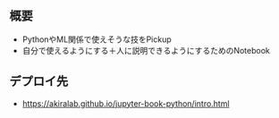 ## 概要
- PythonやML関係で使えそうな技をPickup
- 自分で使えるようにする＋人に説明できるようにするためのNotebook


## デプロイ先
- https://akiralab.github.io/jupyter-book-python/intro.html
